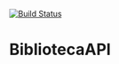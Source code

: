 [![Build Status](https://travis-ci.org/GabrielSSchmitz/BibliotecaAPI.svg?branch=master)](https://travis-ci.org/GabrielSSchmitz/BibliotecaAPI)
# BibliotecaAPI
